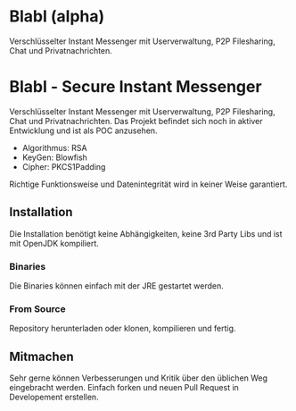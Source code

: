 # Blabl (alpha)
Verschlüsselter Instant Messenger mit Userverwaltung, P2P Filesharing, Chat und Privatnachrichten.

# Blabl - Secure Instant Messenger

Verschlüsselter Instant Messenger mit Userverwaltung, P2P Filesharing, Chat und Privatnachrichten. Das Projekt befindet sich noch in aktiver Entwicklung und ist als POC anzusehen. 

- Algorithmus: RSA
- KeyGen: Blowfish
- Cipher: PKCS1Padding

Richtige Funktionsweise und Datenintegrität wird in keiner Weise garantiert.

## Installation

Die Installation benötigt keine Abhängigkeiten, keine 3rd Party Libs und ist mit OpenJDK kompiliert.

### Binaries

Die Binaries können einfach mit der JRE gestartet werden.

### From Source

Repository herunterladen oder klonen, kompilieren und fertig.

## Mitmachen

Sehr gerne können Verbesserungen und Kritik über den üblichen Weg eingebracht werden. Einfach forken und neuen Pull Request in Developement erstellen.
